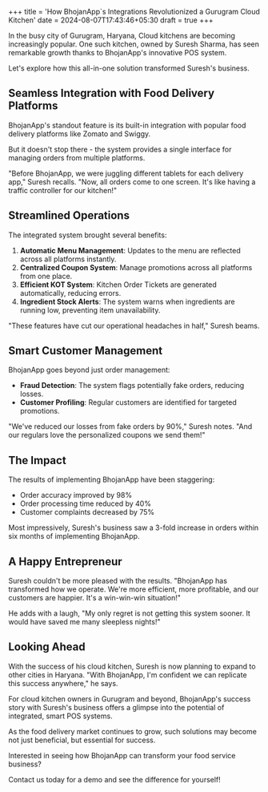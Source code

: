 +++
title = 'How BhojanApp`s Integrations Revolutionized a Gurugram Cloud Kitchen'
date = 2024-08-07T17:43:46+05:30
draft = true
+++

In the busy city of Gurugram, Haryana, Cloud kitchens are becoming increasingly popular. 
One such kitchen, owned by Suresh Sharma, has seen remarkable growth thanks to BhojanApp's innovative POS system. 

Let's explore how this all-in-one solution transformed Suresh's business.

## Seamless Integration with Food Delivery Platforms

BhojanApp's standout feature is its built-in integration with popular food delivery platforms like Zomato and Swiggy. 

But it doesn't stop there - the system provides a single interface for managing orders from multiple platforms.

"Before BhojanApp, we were juggling different tablets for each delivery app," Suresh recalls. "Now, all orders come to one screen. It's like having a traffic controller for our kitchen!"

## Streamlined Operations

The integrated system brought several benefits:

1. **Automatic Menu Management**: Updates to the menu are reflected across all platforms instantly.
2. **Centralized Coupon System**: Manage promotions across all platforms from one place.
3. **Efficient KOT System**: Kitchen Order Tickets are generated automatically, reducing errors.
4. **Ingredient Stock Alerts**: The system warns when ingredients are running low, preventing item unavailability.

"These features have cut our operational headaches in half," Suresh beams.

## Smart Customer Management

BhojanApp goes beyond just order management:

- **Fraud Detection**: The system flags potentially fake orders, reducing losses.
- **Customer Profiling**: Regular customers are identified for targeted promotions.

"We've reduced our losses from fake orders by 90%," Suresh notes. "And our regulars love the personalized coupons we send them!"

## The Impact

The results of implementing BhojanApp have been staggering:

- Order accuracy improved by 98%
- Order processing time reduced by 40%
- Customer complaints decreased by 75%

Most impressively, Suresh's business saw a 3-fold increase in orders within six months of implementing BhojanApp.

## A Happy Entrepreneur

Suresh couldn't be more pleased with the results. "BhojanApp has transformed how we operate. We're more efficient, more profitable, and our customers are happier. It's a win-win-win situation!"

He adds with a laugh, "My only regret is not getting this system sooner. It would have saved me many sleepless nights!"

## Looking Ahead

With the success of his cloud kitchen, Suresh is now planning to expand to other cities in Haryana. "With BhojanApp, I'm confident we can replicate this success anywhere," he says.

For cloud kitchen owners in Gurugram and beyond, BhojanApp's success story with Suresh's business offers a glimpse into the potential of integrated, smart POS systems. 

As the food delivery market continues to grow, such solutions may become not just beneficial, but essential for success.

Interested in seeing how BhojanApp can transform your food service business? 

Contact us today for a demo and see the difference for yourself!